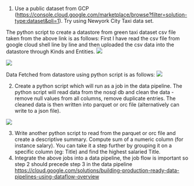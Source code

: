 1. Use a public dataset from GCP (https://console.cloud.google.com/marketplace/browse?filter=solution-type:dataset&pli=1). Try using Newyork City Taxi data set.

The python script to create a datastore from green taxi dataset csv file taken from the above link is as follows:
First I have read the csv file from google cloud shell line by line and then uploaded the csv data into the datastore through Kinds and Entities.
![](https://github.com/div150283/TechPathawaysProgramModule1/blob/main/Week%205%20Assignment/Images/csvdatastore.png)

![](https://github.com/div150283/TechPathawaysProgramModule1/blob/main/Week%205%20Assignment/Images/loadingdataindatastore.png)

Data Fetched from datastore using python script is as follows:
![](https://github.com/div150283/TechPathawaysProgramModule1/blob/main/Week%205%20Assignment/Images/fetchingdata.png)

2. Create a python script which will run as a job in the data pipeline. The python script will read data from the nosql db and clean the data - remove null values from all columns, remove duplicate entries. The cleaned data is then written into parquet or orc file (alternatively can write to a json file).

![](https://github.com/div150283/TechPathawaysProgramModule1/blob/main/Week%205%20Assignment/Images/removingNullandDuplicates_createParquet.png)

3. Write another python script to read from the parquet or orc file and create a descriptive summary. Compute sum of a numeric column (for instance salary). You can take it a step further by grouping it on a specific column (eg: Title) and find the highest salaried Title.
4. Integrate the above jobs into a data pipeline, the job flow is important so step 2 should precede step 3 in the data pipeline https://cloud.google.com/solutions/building-production-ready-data-pipelines-using-dataflow-overview

